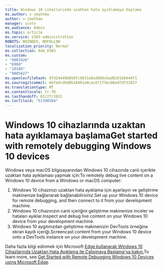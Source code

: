 ```yaml
---
title: Windows 10 cihazlarında uzaktan hata ayıklamaya başlama
ms.author: v-jmathew
author: v-jmathew
manager: scotv
ms.audience: Admin
ms.topic: article
ms.service: o365-administration
ROBOTS: NOINDEX, NOFOLLOW
localization_priority: Normal
ms.collection: Adm_O365
ms.custom:
- "9003926"
- "6980"
- "10188"
- "9005827"
ms.openlocfilehash: 8fd24449b6507c9031a0ad88dcbad02016b644f1
ms.sourcegitcommit: 6bfe9cd9d0b18481e0cac6f1f5bc86ed7df31037
ms.translationtype: MT
ms.contentlocale: tr-TR
ms.lasthandoff: 03/27/2021
ms.locfileid: "51398584"
---
```

# <a name="get-started-with-remotely-debugging-windows-10-devices"></a><span data-ttu-id="6ed79-102">Windows 10 cihazlarında uzaktan hata ayıklamaya başlama</span><span class="sxs-lookup"><span data-stu-id="6ed79-102">Get started with remotely debugging Windows 10 devices</span></span>

<span data-ttu-id="6ed79-103">Windows veya macOS bilgisayarından Windows 10 cihazında canlı içerikte uzaktan hata ayıklaması yapmak için:</span><span class="sxs-lookup"><span data-stu-id="6ed79-103">To remotely debug live content on a Windows 10 device from a Windows or macOS computer:</span></span>

1. <span data-ttu-id="6ed79-104">Windows 10 cihazınızı uzaktan hata ayıklama için ayarlayın ve geliştirme makinenize bağlanarak bağlanabilirsiniz.</span><span class="sxs-lookup"><span data-stu-id="6ed79-104">Set up your Windows 10 device for remote debugging, and then connect to it from your development machine.</span></span>
2. <span data-ttu-id="6ed79-105">Windows 10 cihazınızın canlı içeriğini geliştirme makinenize inceler ve hataları ayıklar.</span><span class="sxs-lookup"><span data-stu-id="6ed79-105">Inspect and debug live content on your Windows 10 device from your development machine.</span></span>
3. <span data-ttu-id="6ed79-106">Windows 10 aygıtınızdan geliştirme makinenizin DevTools örneğine ekran kaydı içeriği.</span><span class="sxs-lookup"><span data-stu-id="6ed79-106">Screencast content from your Windows 10 device onto a DevTools instance on your development machine.</span></span>

<span data-ttu-id="6ed79-107">Daha fazla bilgi edinmek için Microsoft [Edge kullanarak Windows 10 Cihazlarında Uzaktan Hata Ayıklama ile Çalışmaya Başlama'ya bakın.](https://go.microsoft.com/fwlink/?linkid=2142172)</span><span class="sxs-lookup"><span data-stu-id="6ed79-107">To learn more, see [Get Started with Remote Debugging Windows 10 Devices using Microsoft Edge](https://go.microsoft.com/fwlink/?linkid=2142172).</span></span>
